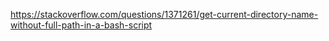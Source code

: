 https://stackoverflow.com/questions/1371261/get-current-directory-name-without-full-path-in-a-bash-script